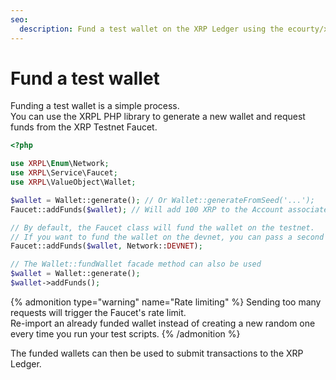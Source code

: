 ```yaml
---
seo:
  description: Fund a test wallet on the XRP Ledger using the ecourty/xrpl-php library.
---
```


# Fund a test wallet

Funding a test wallet is a simple process.  
You can use the XRPL PHP library to generate a new wallet and request funds from the XRP Testnet Faucet.

```php
<?php

use XRPL\Enum\Network;
use XRPL\Service\Faucet;
use XRPL\ValueObject\Wallet;

$wallet = Wallet::generate(); // Or Wallet::generateFromSeed('...');
Faucet::addFunds($wallet); // Will add 100 XRP to the Account associated to this wallet

// By default, the Faucet class will fund the wallet on the testnet.
// If you want to fund the wallet on the devnet, you can pass a second argument to the ::addFunds method:
Faucet::addFunds($wallet, Network::DEVNET);

// The Wallet::fundWallet facade method can also be used
$wallet = Wallet::generate();
$wallet->addFunds();
```

{% admonition type="warning" name="Rate limiting" %}
Sending too many requests will trigger the Faucet's rate limit.  
Re-import an already funded wallet instead of creating a new random one every time you run your test scripts.
{% /admonition %}

The funded wallets can then be used to submit transactions to the XRP Ledger.
